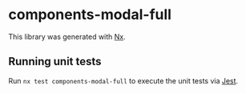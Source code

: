 # components-modal-full

This library was generated with [Nx](https://nx.dev).

## Running unit tests

Run `nx test components-modal-full` to execute the unit tests via [Jest](https://jestjs.io).
